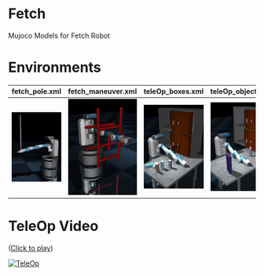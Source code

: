 # Fetch
Mujoco Models for Fetch Robot

# Environments 

fetch_pole.xml           |  fetch_maneuver.xml       |teleOp_boxes.xml             | teleOp_objects.xml          
:-------------------------:|:-------------------------:|:-------------------------:|:-------------------------:
![Alt text](gallery/pole.JPG?raw=false "Fetch Pole") |  ![Alt text](gallery/maneuver.JPG?raw=false "fetch maneuver") | ![Alt text](gallery/boxes.JPG?raw=false "teleOp Boxes") | ![Alt text](gallery/objects.JPG?raw=false "teleOp objects")



# TeleOp Video
([Click to play](https://www.youtube.com/watch?v=2qEf5TkFXpQ))

[![TeleOp](https://img.youtube.com/vi/2qEf5TkFXpQ/0.jpg)](https://www.youtube.com/watch?v=2qEf5TkFXpQ)

